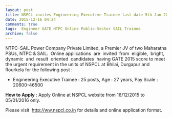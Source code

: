 ```yaml
---
layout: post
title: NSPCL invites Engineering Executive Trainee last date 5th Jan-2016   
date: 2015-12-16 04:24
comments: true
tags:  Engineer GATE NTPC Online Public-Sector SAIL Trainee 
archive: false
---
```

NTPC–SAIL Power Company Private Limited, a Premier JV of two Maharatna PSUs, NTPC & SAIL.  Online applications  are  invited  from  eligible,  bright,  dynamic  and  result  oriented  candidates  having GATE 2015 score to meet the urgent requirement in the units of NSPCL at Bhilai, Durgapur and Rourkela for the following post : 

- Engineering Executive Trainee : 25 posts, Age : 27 years, Pay Scale : 20600-46500

**How to Apply** : Apply Online at NSPCL website from 16/12/2015 to 05/01/2016 only. 

Please visit  <http://ww.nspcl.co.in> for details and online application format. 



